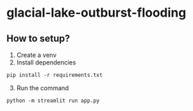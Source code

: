 # glacial-lake-outburst-flooding

## How to setup?
1. Create a venv
2. Install dependencies
```
pip install -r requirements.txt
```
3. Run the command
```
python -m streamlit run app.py
```

